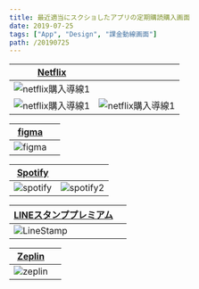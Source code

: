 ```yaml
---
title: 最近適当にスクショしたアプリの定期購読購入画面
date: 2019-07-25
tags: ["App", "Design", "課金動線画面"]
path: /20190725
---
```



| [Netflix](https://www.netflix.com/jp/) |  |
| --- | --- |
| ![netflix購入導線1](netflix1.png) |  |
| ![netflix購入導線1](netflix2.png) | ![netflix購入導線1](netflix3.png) |

| [figma](https://www.figma.com/) |  |
| --- | --- |
| ![figma](figma.png) |  |

| [Spotify](https://www.spotify.com/jp/) |  |
| --- | --- |
| ![spotify](spotify2.png) | ![spotify2](spotify.png) |

| [LINEスタンププレミアム](hhttps://store.line.me/stickershop/home/general/ja) |  |
| --- | --- |
| ![LineStamp](line_stamp.png) |  |

| [Zeplin](https://zeplin.io/) |  |
| --- | --- |
| ![zeplin](zeplin.png) |  |

